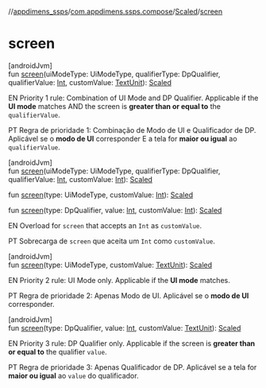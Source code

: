 //[appdimens_ssps](../../../index.md)/[com.appdimens.ssps.compose](../index.md)/[Scaled](index.md)/[screen](screen.md)

# screen

[androidJvm]\
fun [screen](screen.md)(uiModeType: UiModeType, qualifierType: DpQualifier, qualifierValue: [Int](https://kotlinlang.org/api/core/kotlin-stdlib/kotlin/-int/index.html), customValue: [TextUnit](https://developer.android.com/reference/kotlin/androidx/compose/ui/unit/TextUnit.html)): [Scaled](index.md)

EN Priority 1 rule: Combination of UI Mode and DP Qualifier. Applicable if the **UI mode** matches AND the screen is **greater than or equal to** the `qualifierValue`.

PT Regra de prioridade 1: Combinação de Modo de UI e Qualificador de DP. Aplicável se o **modo de UI** corresponder E a tela for **maior ou igual** ao `qualifierValue`.

[androidJvm]\
fun [screen](screen.md)(uiModeType: UiModeType, qualifierType: DpQualifier, qualifierValue: [Int](https://kotlinlang.org/api/core/kotlin-stdlib/kotlin/-int/index.html), customValue: [Int](https://kotlinlang.org/api/core/kotlin-stdlib/kotlin/-int/index.html)): [Scaled](index.md)

fun [screen](screen.md)(type: UiModeType, customValue: [Int](https://kotlinlang.org/api/core/kotlin-stdlib/kotlin/-int/index.html)): [Scaled](index.md)

fun [screen](screen.md)(type: DpQualifier, value: [Int](https://kotlinlang.org/api/core/kotlin-stdlib/kotlin/-int/index.html), customValue: [Int](https://kotlinlang.org/api/core/kotlin-stdlib/kotlin/-int/index.html)): [Scaled](index.md)

EN Overload for `screen` that accepts an `Int` as `customValue`.

PT Sobrecarga de `screen` que aceita um `Int` como `customValue`.

[androidJvm]\
fun [screen](screen.md)(type: UiModeType, customValue: [TextUnit](https://developer.android.com/reference/kotlin/androidx/compose/ui/unit/TextUnit.html)): [Scaled](index.md)

EN Priority 2 rule: UI Mode only. Applicable if the **UI mode** matches.

PT Regra de prioridade 2: Apenas Modo de UI. Aplicável se o **modo de UI** corresponder.

[androidJvm]\
fun [screen](screen.md)(type: DpQualifier, value: [Int](https://kotlinlang.org/api/core/kotlin-stdlib/kotlin/-int/index.html), customValue: [TextUnit](https://developer.android.com/reference/kotlin/androidx/compose/ui/unit/TextUnit.html)): [Scaled](index.md)

EN Priority 3 rule: DP Qualifier only. Applicable if the screen is **greater than or equal to** the qualifier `value`.

PT Regra de prioridade 3: Apenas Qualificador de DP. Aplicável se a tela for **maior ou igual** ao `value` do qualificador.